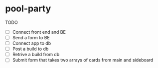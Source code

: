 # pool-party

TODO
- [ ] Connect front end and BE
- [ ] Send a form to BE
- [ ] Connect app to db
- [ ] Post a build to db
- [ ] Retrive a build from db
- [ ]  Submit form that takes two arrays of cards from main and sideboard